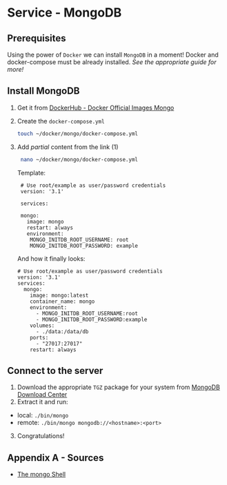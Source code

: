 # Service - MongoDB

## Prerequisites
Using the power of `Docker` we can install `MongoDB` in a moment!
Docker and docker-compose must be already installed. 
_See the appropriate guide for more!_

## Install MongoDB
1. Get it from [DockerHub - Docker Official Images Mongo](https://hub.docker.com/_/mongo)
2. Create the `docker-compose.yml`
    ```bash
    touch ~/docker/mongo/docker-compose.yml
    ```
3.  Add _partial_ content from the link (1)
    ```bash
     nano ~/docker/mongo/docker-compose.yml
    ```
    Template:
    ```docker
     # Use root/example as user/password credentials
     version: '3.1'

     services:

     mongo:
       image: mongo
       restart: always
       environment:
        MONGO_INITDB_ROOT_USERNAME: root
        MONGO_INITDB_ROOT_PASSWORD: example
    ```
    And how it finally looks:

    ```docker
    # Use root/example as user/password credentials
    version: '3.1'
    services:
      mongo:
        image: mongo:latest
        container_name: mongo
        environment:
          - MONGO_INITDB_ROOT_USERNAME:root
          - MONGO_INITDB_ROOT_PASSWORD:example
        volumes:
          - ./data:/data/db
        ports:
          - "27017:27017"
        restart: always
    ```

## Connect to the server
1. Download the appropriate `TGZ` package for your system from [MongoDB Download Center](https://www.mongodb.com/download-center/community)
2. Extract it and run:
 - local: `./bin/mongo`
 - remote: `./bin/mongo mongodb://<hostname>:<port>`
3. Congratulations!

## Appendix A - Sources
- [The mongo Shell](https://docs.mongodb.com/manual/mongo/)
